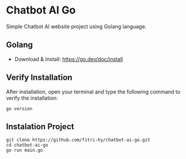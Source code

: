 # Chatbot AI Go

Simple Chatbot AI website project using Golang language.

## Golang
- Download & Install: https://go.dev/doc/install

## Verify Installation

After installation, open your terminal and type the following command to verify the installation:

```
go version
```

## Instalation Project

```
git clone https://github.com/fitri-hy/chatbot-ai-go.git
cd chatbot-ai-go
go run main.go
```
